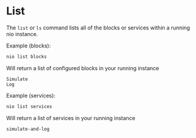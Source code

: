 # List

The `list` or `ls` command lists all of the blocks or services within a running nio instance.

Example (blocks):
```bash
nio list blocks
```
Will return a list of configured blocks in your running instance
```
Simulate
Log
```

Example (services):
```bash
nio list services
```
Will return a list of services in your running instance
```
simulate-and-log
```
